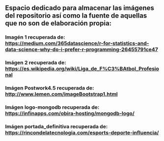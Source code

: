 ## Espacio dedicado para almacenar las imágenes del repositorio así como la fuente de aquellas que no son de elaboración propia:

### Imagén 1 recuperada de: https://medium.com/365datascience/r-for-statistics-and-data-science-why-do-i-prefer-r-programming-26455791ce47
### Imágen 2 recuperada de: https://es.wikipedia.org/wiki/Liga_de_F%C3%BAtbol_Profesional
### Imágen Postwork4.5 recuperada de: http://www.lemen.com/imageBootstrap1.html
### Imágen logo-mongodb recuperada de: https://infinapps.com/obira-hosting/mongodb-logo/
### Imágen portada_definitiva recuperada de: https://rincondelatecnologia.com/esports-deporte-influencia/
